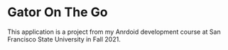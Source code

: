 # Gator On The Go
This application is a project from my Anrdoid development course at San Francisco State University in Fall 2021.
